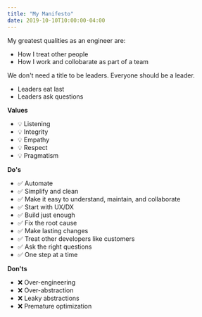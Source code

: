 ```yaml
---
title: "My Manifesto"
date: 2019-10-10T10:00:00-04:00
---
```


My greatest qualities as an engineer are:

  * How I treat other people
  * How I work and collobarate as part of a team

We don't need a title to be leaders. Everyone should be a leader.

  * Leaders eat last
  * Leaders ask questions

**Values**

  - 💡 Listening
  - 💡 Integrity
  - 💡 Empathy
  - 💡 Respect
  - 💡 Pragmatism

**Do's**

  - ✅ Automate
  - ✅ Simplify and clean
  - ✅ Make it easy to understand, maintain, and collaborate
  - ✅ Start with UX/DX
  - ✅ Build just enough
  - ✅ Fix the root cause
  - ✅ Make lasting changes
  - ✅ Treat other developers like customers
  - ✅ Ask the right questions
  - ✅ One step at a time

**Don'ts**

  - ❌ Over-engineering
  - ❌ Over-abstraction
  - ❌ Leaky abstractions
  - ❌ Premature optimization
